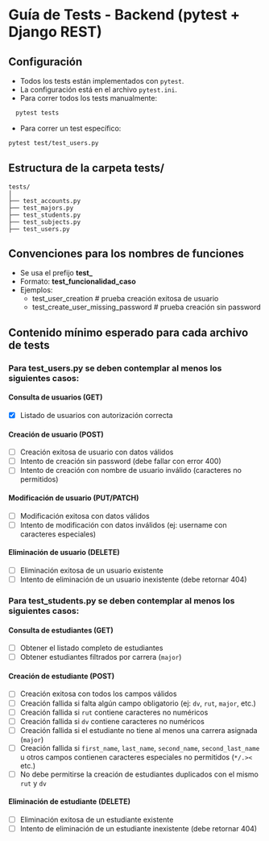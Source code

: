 # Guía de Tests - Backend (pytest + Django REST)

## Configuración

- Todos los tests están implementados con `pytest`.
- La configuración está en el archivo `pytest.ini`.
- Para correr todos los tests manualmente:

```bash
  pytest tests
```

- Para correr un test específico:

```bash
pytest test/test_users.py
```

## Estructura de la carpeta tests/
```
tests/
│
├── test_accounts.py
├── test_majors.py
├── test_students.py
├── test_subjects.py
├── test_users.py
```
## Convenciones para los nombres de funciones

- Se usa el prefijo **test\_**
- Formato: **test_funcionalidad_caso**
- Ejemplos:
  - test_user_creation # prueba creación exitosa de usuario
  - test_create_user_missing_password # prueba creación sin password

## Contenido mínimo esperado para cada archivo de tests

### Para test_users.py se deben contemplar al menos los siguientes casos:

#### Consulta de usuarios (GET)

- [x] Listado de usuarios con autorización correcta

#### Creación de usuario (POST)

- [ ] Creación exitosa de usuario con datos válidos
- [ ] Intento de creación sin password (debe fallar con error 400)
- [ ] Intento de creación con nombre de usuario inválido (caracteres no permitidos)

#### Modificación de usuario (PUT/PATCH)

- [ ] Modificación exitosa con datos válidos
- [ ] Intento de modificación con datos inválidos (ej: username con caracteres especiales)

#### Eliminación de usuario (DELETE)

- [ ] Eliminación exitosa de un usuario existente
- [ ] Intento de eliminación de un usuario inexistente (debe retornar 404)

### Para test_students.py se deben contemplar al menos los siguientes casos:

#### Consulta de estudiantes (GET)

- [ ] Obtener el listado completo de estudiantes
- [ ] Obtener estudiantes filtrados por carrera (`major`)

#### Creación de estudiante (POST)

- [ ] Creación exitosa con todos los campos válidos
- [ ] Creación fallida si falta algún campo obligatorio (ej: `dv`, `rut`, `major`, etc.)
- [ ] Creación fallida si `rut` contiene caracteres no numéricos
- [ ] Creación fallida si `dv` contiene caracteres no numéricos
- [ ] Creación fallida si el estudiante no tiene al menos una carrera asignada (`major`)
- [ ] Creación fallida si `first_name`, `last_name`, `second_name`, `second_last_name` u otros campos contienen caracteres especiales no permitidos (`*/.><` etc.)
- [ ] No debe permitirse la creación de estudiantes duplicados con el mismo `rut` y `dv`

#### Eliminación de estudiante (DELETE)

- [ ] Eliminación exitosa de un estudiante existente
- [ ] Intento de eliminación de un estudiante inexistente (debe retornar 404)
